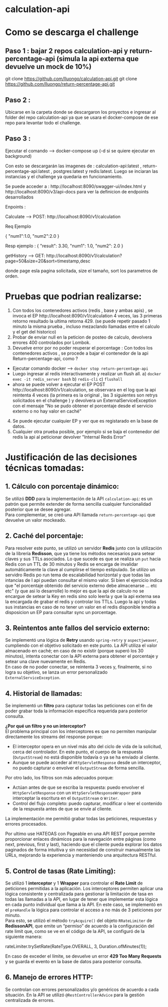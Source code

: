# calculation-api

# Como se descarga el challenge

## Paso 1 :  bajar 2 repos calculation-api y return-percentage-api (simula la api externa que devuelve un mock de 10%)

git clone https://github.com/lluongo/calculation-api.git
git clone https://github.com/lluongo/return-percentage-api.git

## Paso 2 :

Ubicarse en la carpeta donde se descargaron los proyectos e ingresar al folder del repo calculation-api ya que se usara el docker-compose de ese repo para levantar todo el challenge.

## Paso 3 : 
Ejecutar el comando --> docker-compose up   (-d si se quiere ejecutar en background) 

Con esto se descargarán las imagenes de : calculation-api:latest , return-percentage-api:latest , postgres:latest y redis:latest.
Luego se inciaran las instancias y el challenge ya quedaria en funcionamiento.

Se puede acceder a :  http://localhost:8090/swagger-ui/index.html y http://localhost:8090/v3/api-docs para ver la definicion de endpoints desarrollados

Enpoints :

Calculate -->  POST:  http://localhost:8090/v1/calculation

Req Ejemplo  

{
 "num1":1.0,
 "num2":2.0
 }

Resp ejemplo :
{
"result": 3.30,
"num1": 1.0,
"num2": 2.0
}

getHistory --> GET: http://localhost:8090/v1/calculation?page=50&size=20&sort=timestamp,desc

donde page esla pagina solicitada, size el tamaño, sort los parametros de orden.


# Pruebas que podrian realizarse:

1) Con todos los contenedores activos (redis , base y ambas apis) , se invoca el EP http://localhost:8090/v1/calculation 4 veces, las 3 primeras retorno resultado la ultima retorna 429. (se puede repetir pasado 1 minuto la misma prueba , incluso mezaclando llamadas entre el calculo y el get del historico)
2) Probar de enviar null en la peticion de posteo de calculo, devolvera errores 400 controlados por Lombok.
3) Devuelve error por no poder reuperar el porcentage : 
Con todos los contenedores activos , se procede a bajar el contenedor de la api Return-percentage-api, como ?
- Ejecutar comando docker --> `docker stop return-percentage-api`
- Luego ingresar al redis interactivamente y realizar un flush all. 
  a) `docker exec -it redis_server bash`
  b) `redis-cli`
  c) `flushall`
- ahora se puede volver a ejecutar el EP POST http://localhost:8090/v1/calculation, se observara en el log que la api reintenta 4 veces (la primera es la original , las 3 siguientes son retrys solicitados en el challenge ) y devolvera un ExternalServiceException con el mensaje "No se pudo obtener el porcentaje desde el servicio externo o no hay valor en caché"

4) Se puede ejecutar cualquier EP y ver que es registarado en la base de datos.
5) Cualquier otra prueba posible, por ejemplo si se baja el  contenedor del redis la api al peticionar devolver "Internal Redis Error"



# Justificación de las decisiones técnicas tomadas:

## 1. Cálculo con porcentaje dinámico:
Se utilizó **DDD** para la implementación de la API `calculation-api`: es un patrón que permite extender de forma sencilla cualquier funcionalidad posterior que se desee agregar.  
Para complementar, se creó una API llamada `return-percentage-api` que devuelve un valor mockeado.

## 2. Caché del porcentaje:
Para resolver este punto, se utilizó un servidor **Redis** junto con la utilización de la librería **Redisson**, que ya tiene los métodos necesarios para setear claves y sus TTLs asociados. Lo que sucede es que se realiza un `put` hacia Redis con un TTL de 30 minutos y Redis se encarga de invalidar automáticamente la clave al cumplirse el tiempo estipulado. Se utilizo un servidro Redis po run tema de escalabilidad horizontal y que todas las intancias de l api puedan consultar el mismo valor. Si bien el ejercicio indica que "el porcentaje obtenido del servicio externo debe almacenarse ... etc etc" (y que asi lo desarrolle) lo mejor es que la api de calculo no se encargue de setear la Key en redis sino solo leerla y que la api externa sea la encargada de grabar el redis y controlar los TTLs. Luego la api y todas sus instancias en caso de no tener un valor en el redis disponible tendria a disposicion un EP para consultar sync un porcentage.
## 3. Reintentos ante fallos del servicio externo:
Se implementó una lógica de **Retry** usando `spring-retry` y `aspectjweaver`, cumpliendo con el objetivo solicitado en este punto. La API utiliza el valor almacenado en caché; en caso de no existir (porque superó los 30 minutos), intenta conectar con la API externa para obtener el porcentaje y setear una clave nuevamente en Redis.  
En caso de no poder conectar, se reintenta 3 veces y, finalmente, si no logra su objetivo, se lanza un error personalizado `ExternalServiceException`.

## 4. Historial de llamadas:
Se implementó un **filtro** para capturar todas las peticiones con el fin de poder grabar toda la información específica requerida para posterior consulta.

**¿Por qué un filtro y no un interceptor?**  
El problema principal con los interceptores es que no permiten manipular directamente los streams del response porque:
- El interceptor opera en un nivel más alto del ciclo de vida de la solicitud, cerca del controlador. En este punto, el cuerpo de la respuesta (`OutputStream`) no está disponible todavía o ya se ha enviado al cliente.
- Aunque se puede acceder al `HttpServletResponse` desde un interceptor, no puedo capturar o envolver el `OutputStream` de forma sencilla.

Por otro lado, los filtros son más adecuados porque:
- Actúan antes de que se escriba la respuesta: puedo envolver el `HttpServletResponse` con un `HttpServletResponseWrapper` para interceptar la escritura en el `OutputStream` o `Writer`.
- Control del flujo completo: puedo capturar, modificar o leer el contenido de la respuesta antes de que se envíe al cliente.

La implementación me permitió grabar todas las peticiones, respuestas y errores procesados.

Por ultimo use HATEOAS con Pageable en una API REST porque permite proporcionar enlaces dinámicos para la navegación entre páginas (como next, previous, first y last), haciendo que el cliente pueda explorar los datos paginados de forma intuitiva y sin necesidad de construir manualmente las URLs, mejorando la experiencia y manteniendo una arquitectura RESTful.


## 5. Control de tasas (Rate Limiting):
Se utilizó 1 **interceptor** y 1 **Wrapper** para controlar el **Rate Limit** de peticiones permitidas a la aplicación. Los interceptores permiten aplicar una lógica consistente y centralizada para gestionar la limitación de tasa en todas las llamadas a la API, en lugar de tener que implementar esta lógica en cada punto individual que llama a la API. En este caso, se implementó en el `preHandle` la lógica para controlar el acceso a no más de 3 peticiones por minuto.  
Para esto, se utilizó el método `tryAcquire()` del objeto `RRateLimiter` de **RedissonAPI**, que emite un “permiso” de acuerdo a la configuración del rate limit que, como se ve en el código de la API, se configuró de la siguiente manera:

rateLimiter.trySetRate(RateType.OVERALL, 3, Duration.ofMinutes(1));

En caso de exceder el límite, se devuelve un error **429 Too Many Requests** y se guarda el evento en la base de datos para posterior consulta.

## 6. Manejo de errores HTTP:
Se controlan con errores personalizados y/o genéricos de acuerdo a cada situación. En la API se utilizó `@RestControllerAdvice` para la gestión centralizada de errores.